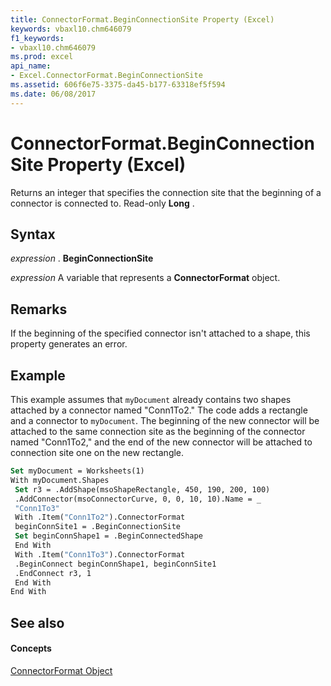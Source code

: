 ```yaml
---
title: ConnectorFormat.BeginConnectionSite Property (Excel)
keywords: vbaxl10.chm646079
f1_keywords:
- vbaxl10.chm646079
ms.prod: excel
api_name:
- Excel.ConnectorFormat.BeginConnectionSite
ms.assetid: 606f6e75-3375-da45-b177-63318ef5f594
ms.date: 06/08/2017
---
```



# ConnectorFormat.BeginConnectionSite Property (Excel)

Returns an integer that specifies the connection site that the beginning of a connector is connected to. Read-only **Long** .


## Syntax

 _expression_ . **BeginConnectionSite**

 _expression_ A variable that represents a **ConnectorFormat** object.


## Remarks

If the beginning of the specified connector isn't attached to a shape, this property generates an error.


## Example

This example assumes that  `myDocument` already contains two shapes attached by a connector named "Conn1To2." The code adds a rectangle and a connector to `myDocument`. The beginning of the new connector will be attached to the same connection site as the beginning of the connector named "Conn1To2," and the end of the new connector will be attached to connection site one on the new rectangle.


```vb
Set myDocument = Worksheets(1) 
With myDocument.Shapes 
 Set r3 = .AddShape(msoShapeRectangle, 450, 190, 200, 100) 
 .AddConnector(msoConnectorCurve, 0, 0, 10, 10).Name = _ 
 "Conn1To3" 
 With .Item("Conn1To2").ConnectorFormat 
 beginConnSite1 = .BeginConnectionSite 
 Set beginConnShape1 = .BeginConnectedShape 
 End With 
 With .Item("Conn1To3").ConnectorFormat 
 .BeginConnect beginConnShape1, beginConnSite1 
 .EndConnect r3, 1 
 End With 
End With
```


## See also


#### Concepts


[ConnectorFormat Object](connectorformat-object-excel.md)

